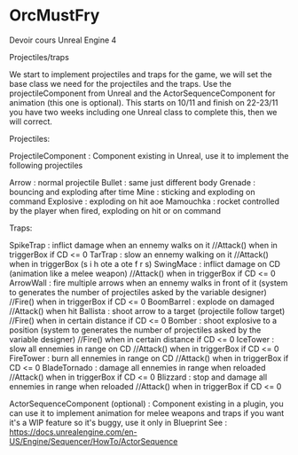 # OrcMustFry
Devoir cours Unreal Engine 4

Projectiles/traps

We start to implement projectiles and traps for the game, we will set the base class we need for the projectiles
 and the traps.
Use the projectileComponent from Unreal and the ActorSequenceComponent for animation (this one is optional).
This starts on 10/11 and finish on 22-23/11 you have two weeks including one Unreal class to complete this, 
then we will correct.

Projectiles:

ProjectileComponent : Component existing in Unreal, use it to implement the following projectiles

Arrow : normal projectile
Bullet : same just different body
Grenade : bouncing and exploding after time
Mine : sticking and exploding on command
Explosive : exploding on hit aoe
Mamouchka : rocket controlled by the player when fired, exploding on hit or on command

Traps:

SpikeTrap : inflict damage when an ennemy walks on it
	//Attack() when in triggerBox if CD <= 0
TarTrap : slow an ennemy walking on it
	//Attack() when in triggerBox (s i h ote a ote f r s)
SwingMace : inflict damage on CD (animation like a melee weapon)
	//Attack() when in triggerBox if CD <= 0
ArrowWall : fire multiple arrows when an ennemy walks in front of it (system to generates the number of projectiles
	asked by the variable designer)
	//Fire() when in triggerBox if CD <= 0
BoomBarrel : explode on damaged
	//Attack() when hit
Ballista : shoot arrow to a target (projectile follow target)
	//Fire() when in certain distance if CD <= 0
Bomber : shoot explosive to a position (system to generates the number of projectiles asked by the variable designer)
	//Fire() when in certain distance if CD <= 0
IceTower : slow all ennemies in range on CD
	//Attack() when in triggerBox if CD <= 0
FireTower : burn all ennemies in range on CD
	//Attack() when in triggerBox if CD <= 0
BladeTornado : damage all ennemies in range when reloaded
	//Attack() when in triggerBox if CD <= 0
Blizzard : stop and damage all ennemies in range when reloaded
	//Attack() when in triggerBox if CD <= 0

ActorSequenceComponent (optional) : Component existing in a plugin, you can use it to implement animation for 
melee weapons and traps if you want
it's a WIP feature so it's buggy, use it only in Blueprint
See : https://docs.unrealengine.com/en-US/Engine/Sequencer/HowTo/ActorSequence


